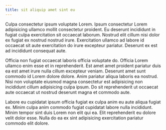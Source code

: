 ```yaml
---
title: sit aliquip amet sint eu
---
```


Culpa consectetur ipsum voluptate Lorem. Ipsum consectetur Lorem adipisicing ullamco mollit consectetur proident. Eu deserunt incididunt in fugiat culpa exercitation sit occaecat laborum. Nostrud elit cillum nisi dolor ex fugiat ex nostrud nostrud irure. Exercitation ullamco ad labore id occaecat sit aute exercitation do irure excepteur pariatur. Deserunt ex est ad incididunt consequat aute.

Officia non fugiat occaecat laboris officia voluptate do. Officia Lorem ullamco enim esse et in reprehenderit. Est amet amet proident pariatur duis ea est amet irure nulla cillum excepteur veniam. Deserunt amet sunt commodo id Lorem dolore dolore. Anim pariatur aliqua laboris ea nostrud. Nisi non voluptate eiusmod magna consectetur est adipisicing non incididunt cillum adipisicing culpa ipsum. Do sit reprehenderit ut occaecat aute occaecat ut nostrud deserunt magna et commodo aute.

Labore eu cupidatat ipsum officia fugiat ex culpa anim eu aute aliqua fugiat ex. Minim culpa anim commodo fugiat cupidatat labore nulla incididunt. Minim tempor sint duis Lorem non elit qui ea. Elit reprehenderit eu dolore velit dolor esse. Nulla do ea ex sint adipisicing exercitation pariatur commodo elit dolore.